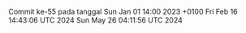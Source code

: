 Commit ke-55 pada tanggal Sun Jan 01 14:00 2023 +0100
Fri Feb 16 14:43:06 UTC 2024
Sun May 26 04:11:56 UTC 2024
